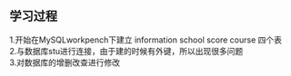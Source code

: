 ## 学习过程
1.开始在MySQLworkpench下建立 information school score course 四个表    
2.与数据库stu进行连接，由于建的时候有外键，所以出现很多问题    
3.对数据库的增删改查进行修改    
